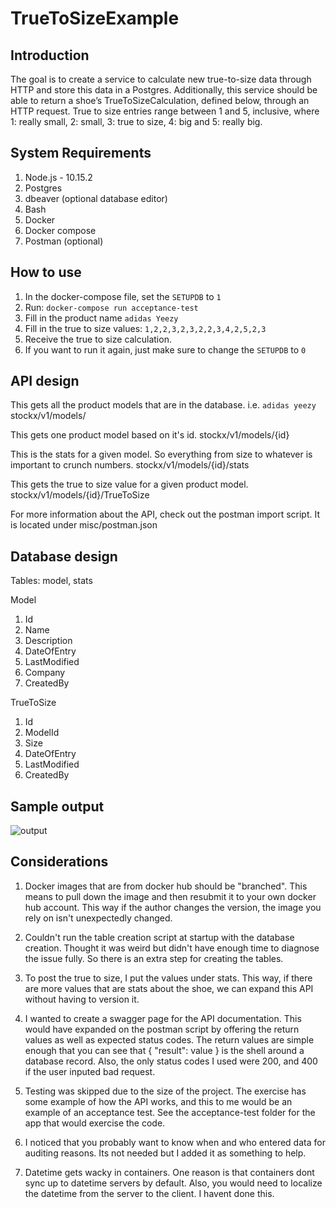 # TrueToSizeExample

## Introduction

The goal is to create a service to calculate new true-to-size data through HTTP and store this data in a Postgres. Additionally, this service should be able to return a shoe’s TrueToSizeCalculation, defined below, through an HTTP request. True to size entries range between 1 and 5, inclusive, where 1: really small, 2: small, 3: true to size, 4: big and 5: really big.

## System Requirements

1. Node.js - 10.15.2
2. Postgres
3. dbeaver (optional database editor)
4. Bash
5. Docker
6. Docker compose
7. Postman (optional)

## How to use

1. In the docker-compose file, set the `SETUPDB` to `1`
2. Run: `docker-compose run acceptance-test`
3. Fill in the product name `adidas Yeezy`
4. Fill in the true to size values: `1,2,2,3,2,3,2,2,3,4,2,5,2,3`
5. Receive the true to size calculation.
6. If you want to run it again, just make sure to change the `SETUPDB` to `0`

## API design

This gets all the product models that are in the database.  i.e. `adidas yeezy`
stockx/v1/models/

This gets one product model based on it's id.
stockx/v1/models/{id}

This is the stats for a given model.  So everything from size to whatever is important to crunch numbers.
stockx/v1/models/{id}/stats

This gets the true to size value for a given product model.
stockx/v1/models/{id}/TrueToSize

For more information about the API, check out the postman import script.  It is located under misc/postman.json

## Database design

Tables: model, stats

Model
1. Id
2. Name
3. Description
4. DateOfEntry
5. LastModified
6. Company
7. CreatedBy

TrueToSize
1. Id
2. ModelId
3. Size
4. DateOfEntry
5. LastModified
6. CreatedBy

## Sample output

![output]()

## Considerations

1.  Docker images that are from docker hub should be "branched".  This means to pull down the image and then resubmit it to your own docker hub account.  This way if the author changes the version, the image you rely on isn't unexpectedly changed.

2. Couldn't run the table creation script at startup with the database creation.  Thought it was weird but didn't have enough time to diagnose the issue fully.  So there is an extra step for creating the tables.

3. To post the true to size, I put the values under stats.  This way, if there are more values that are stats about the shoe, we can expand this API without having to version it.

4.  I wanted to create a swagger page for the API documentation.  This would have expanded on the postman script by offering the return values as well as expected status codes.  The return values are simple enough that you can see that { "result": value } is the shell around a database record.  Also, the only status codes I used were 200, and 400 if the user inputed bad request.

5.  Testing was skipped due to the size of the project.  The exercise has some example of how the API works, and this to me would be an example of an acceptance test.  See the acceptance-test folder for the app that would exercise the code.

6.  I noticed that you probably want to know when and who entered data for auditing reasons.  Its not needed but I added it as something to help.

7.  Datetime gets wacky in containers.  One reason is that containers dont sync up to datetime servers by default.  Also, you would need to localize the datetime from the server to the client.  I havent done this.